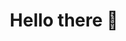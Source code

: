 <h1 align="center"> Hello there 👋 </h1>

<!--span> ![visitors](https://visitor-badge.laobi.icu/badge?page_id=shl0mo1D9u3l1c940j3ct2) </span -->
<!--span> [![GitHub stats](https://github-readme-stats.vercel.app/api?username=shl0mo)](https://github.com/anuraghazra/github-readme-stats)
[![Top Langs](https://github-readme-stats.vercel.app/api/top-langs/?username=shl0mo&layout=compact)](https://github.com/anuraghazra/github-readme-stats)</span> 


<!--
**shl0mo/shl0mo** is a ✨ _special_ ✨ repository because its `README.md` (this file) appears on your GitHub profile.

Here are some ideas to get you started:

- 🔭 I’m currently working on ...
- 🌱 I’m currently learning ...
- 👯 I’m looking to collaborate on ...
- 🤔 I’m looking for help with ...
- 💬 Ask me about ...
- 📫 How to reach me: ...
- 😄 Pronouns: ...
- ⚡ Fun fact: ...
-->
